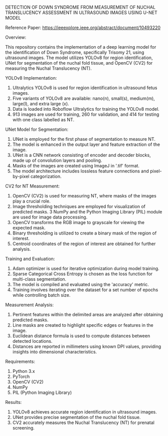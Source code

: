 DETECTION OF DOWN SYNDROME FROM MEASUREMENT OF NUCHAL TRANSLUCENCY ASSESSMENT IN ULTRASOUND IMAGES USING U-NET MODEL

Reference Paper: https://ieeexplore.ieee.org/abstract/document/10493220

Overview:

This repository contains the implementation of a deep learning model for the identification of Down Syndrome, specifically Trisomy 21, using ultrasound images. The model utilizes YOLOv8 for region identification, UNet for segmentation of the nuchal fold tissue, and OpenCV (CV2) for measuring the Nuchal Translucency (NT).

YOLOv8 Implementation:

1. Ultralytics YOLOv8 is used for region identification in ultrasound fetus images.
2. Five variants of YOLOv8 are available: nano(n), small(s), medium(m), large(l), and extra large (x).
3.	Data is loaded into Roboflow Ultralytics for training the YOLOv8 model.
4.	913 images are used for training, 260 for validation, and 414 for testing with one class labelled as NT.

UNet Model for Segmentation:

1.	UNet is employed for the first phase of segmentation to measure NT.
2.	The model is enhanced in the output layer and feature extraction of the image.
3.	UNet is a CNN network consisting of encoder and decoder blocks, made up of convolution layers and pooling.
4.	Masks of the images are created using ImageJ in '.tif' format.
5.	The model architecture includes lossless feature connections and pixel-by-pixel categorization.

CV2 for NT Measurement:

1.	OpenCV (CV2) is used for measuring NT, where masks of the images play a crucial role.
2.	Image thresholding techniques are employed for visualization of predicted masks.
3	NumPy and the Python Imaging Library (PIL) module are used for image data processing.
4.	OpenCV transforms the RGB image to grayscale for viewing the expected mask.
5.	Binary thresholding is utilized to create a binary mask of the region of interest.
6.	Centroid coordinates of the region of interest are obtained for further analysis.

Training and Evaluation:

1.	Adam optimizer is used for iterative optimization during model training.
2.	Sparse Categorical Cross Entropy is chosen as the loss function for multi-class segmentation.
3.	The model is compiled and evaluated using the 'accuracy' metric.
4.	Training involves iterating over the dataset for a set number of epochs while controlling batch size.

Measurement Analysis:

1.	Pertinent features within the delimited areas are analyzed after obtaining predicted masks.
2.	Line masks are created to highlight specific edges or features in the image.
3.	Euclidean distance formula is used to compute distances between detected locations.
4.	Distances are reported in millimeters using known DPI values, providing insights into dimensional characteristics.

Requirements:

1.	Python 3.x
2.	PyTorch
3.	OpenCV (CV2)
4.	NumPy
5.	PIL (Python Imaging Library)
   
Results:

1.	YOLOv8 achieves accurate region identification in ultrasound images.
2.	UNet provides precise segmentation of the nuchal fold tissue.
3.	CV2 accurately measures the Nuchal Translucency (NT) for prenatal screening.
